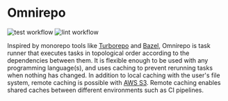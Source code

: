 # Omnirepo

![test workflow](https://github.com/mitchelldw01/omnirepo/actions/workflows/test.yaml/badge.svg)
![lint workflow](https://github.com/mitchelldw01/omnirepo/actions/workflows/lint.yaml/badge.svg)

Inspired by monorepo tools like [Turborepo](https://turbo.build/repo) and [Bazel](https://bazel.build), Omnirepo is task runner that executes tasks in topological order according to the dependencies between them. It is flexible enough to be used with any programming language(s), and uses caching to prevent rerunning tasks when nothing has changed. In addition to local caching with the user's file system, remote caching is possible with [AWS S3](https://aws.amazon.com/s3/). Remote caching enables shared caches between different environments such as CI pipelines.
